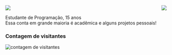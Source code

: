 <!--
**SouzaDuda/SouzaDuda** is a ✨ _special_ ✨ repository because its `README.md` (this file) appears on your GitHub profile.
-->

<img align='right' src="https://github-readme-stats.vercel.app/api/top-langs/?username=SouzaDuda&layout=compact&theme=date_night">
<img align='bottom-right' src="https://github-readme-stats.vercel.app/api?username=SouzaDuda&theme=date_night&show_icons=true">

<!--### Olá, meu nome é Maria Eduarda!

<img src="https://img.shields.io/static/v1?label=Overview&message=DUDA&color=d0cfaa&style=for-the-badge&logo=GitHub" alt="Static GitHub"> -->

<p>Estudante de Programação, 15 anos<br/> Essa conta em grande maioria é acadêmica e alguns projetos pessoais!</p>

### Contagem de visitantes
<img align='center' src="https://profile-counter.glitch.me/SouzaDuda/count.svg" alt="contagem de visitantes">
